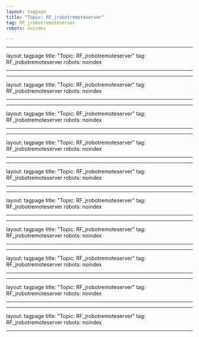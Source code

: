```yaml
---
layout: tagpage
title: "Topic: RF_jrobotremoteserver"
tag: RF_jrobotremoteserver
robots: noindex

---
```

---
layout: tagpage
title: "Topic: RF_jrobotremoteserver"
tag: RF_jrobotremoteserver
robots: noindex

---
---
layout: tagpage
title: "Topic: RF_jrobotremoteserver"
tag: RF_jrobotremoteserver
robots: noindex

---
---
layout: tagpage
title: "Topic: RF_jrobotremoteserver"
tag: RF_jrobotremoteserver
robots: noindex

---
---
layout: tagpage
title: "Topic: RF_jrobotremoteserver"
tag: RF_jrobotremoteserver
robots: noindex

---
---
layout: tagpage
title: "Topic: RF_jrobotremoteserver"
tag: RF_jrobotremoteserver
robots: noindex

---
---
layout: tagpage
title: "Topic: RF_jrobotremoteserver"
tag: RF_jrobotremoteserver
robots: noindex

---
---
layout: tagpage
title: "Topic: RF_jrobotremoteserver"
tag: RF_jrobotremoteserver
robots: noindex

---
---
layout: tagpage
title: "Topic: RF_jrobotremoteserver"
tag: RF_jrobotremoteserver
robots: noindex

---
---
layout: tagpage
title: "Topic: RF_jrobotremoteserver"
tag: RF_jrobotremoteserver
robots: noindex

---
---
layout: tagpage
title: "Topic: RF_jrobotremoteserver"
tag: RF_jrobotremoteserver
robots: noindex

---
